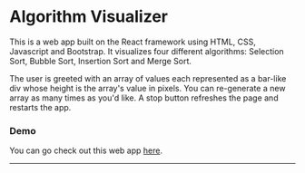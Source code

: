 # Algorithm Visualizer

This is a web app built on the React framework using HTML, CSS, Javascript and Bootstrap.
It visualizes four different algorithms: Selection Sort, Bubble Sort, Insertion Sort and Merge Sort.

The user is greeted with an array of values each represented as a bar-like div whose height is the array's value in pixels.
You can re-generate a new array as many times as you'd like. A stop button refreshes the page and restarts the app.

### Demo

You can go check out this web app [here](https://kiwidreamz.github.io/).

______
